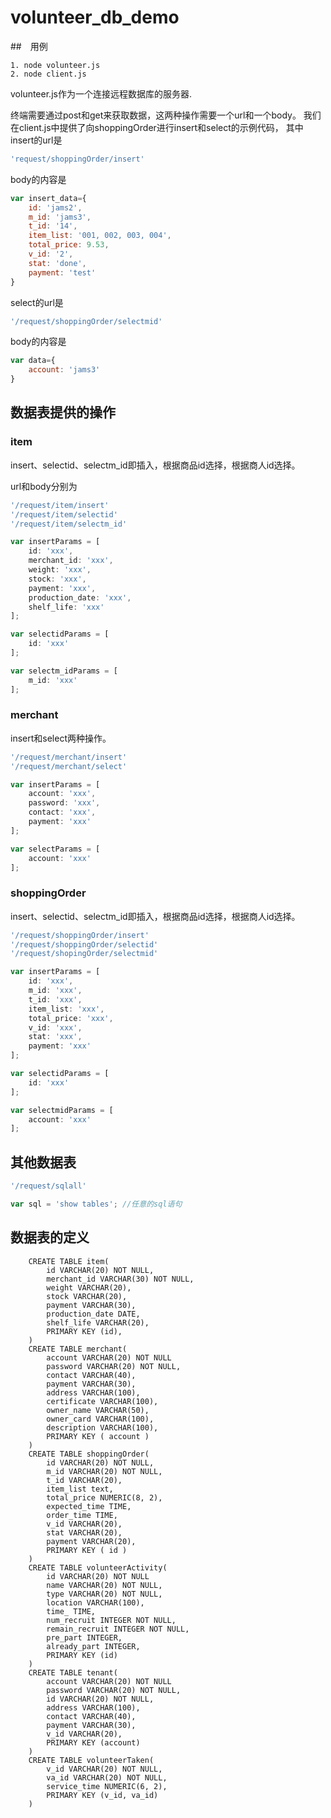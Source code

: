 # volunteer_db_demo

##　用例

```
1. node volunteer.js
2. node client.js
```

volunteer.js作为一个连接远程数据库的服务器.

终端需要通过post和get来获取数据，这两种操作需要一个url和一个body。
我们在client.js中提供了向shoppingOrder进行insert和select的示例代码，
其中insert的url是

```` javascript
'request/shoppingOrder/insert'
````


body的内容是

````javascript
var insert_data={
    id: 'jams2',
    m_id: 'jams3',
    t_id: '14',
    item_list: '001, 002, 003, 004',
    total_price: 9.53,
    v_id: '2',
    stat: 'done',
    payment: 'test'
}
````

select的url是

```javascript
'/request/shoppingOrder/selectmid'
```

body的内容是

```javascript
var data={
    account: 'jams3'
}
```

## 数据表提供的操作

### item

insert、selectid、selectm_id即插入，根据商品id选择，根据商人id选择。

url和body分别为

```javascript
'/request/item/insert'
'/request/item/selectid'
'/request/item/selectm_id'

var insertParams = [   
    id: 'xxx',
    merchant_id: 'xxx',
    weight: 'xxx',
    stock: 'xxx',
    payment: 'xxx',
    production_date: 'xxx',
    shelf_life: 'xxx'
];

var selectidParams = [   
    id: 'xxx'
];

var selectm_idParams = [   
    m_id: 'xxx'
];
```

### merchant

insert和select两种操作。

```javascript
'/request/merchant/insert'
'/request/merchant/select'

var insertParams = [   
    account: 'xxx',
    password: 'xxx',
    contact: 'xxx',
    payment: 'xxx'
];

var selectParams = [   
    account: 'xxx'
]; 
```

### shoppingOrder

insert、selectid、selectm_id即插入，根据商品id选择，根据商人id选择。

```javascript
'/request/shoppingOrder/insert'
'/request/shoppingOrder/selectid'
'/request/shopingOrder/selectmid'

var insertParams = [   
    id: 'xxx',
    m_id: 'xxx',
    t_id: 'xxx',
    item_list: 'xxx',
    total_price: 'xxx',
    v_id: 'xxx',
    stat: 'xxx',
    payment: 'xxx'
];

var selectidParams = [   
    id: 'xxx'
];

var selectmidParams = [   
    account: 'xxx'
];
```



## 其他数据表

```javascript
'/request/sqlall'

var sql = 'show tables'; //任意的sql语句
```



## 数据表的定义

```mysql
    CREATE TABLE item(
        id VARCHAR(20) NOT NULL,
        merchant_id VARCHAR(30) NOT NULL,
        weight VARCHAR(20),
        stock VARCHAR(20),
        payment VARCHAR(30),
        production_date DATE,
        shelf_life VARCHAR(20),
        PRIMARY KEY (id),
    )
    CREATE TABLE merchant(
        account VARCHAR(20) NOT NULL
        password VARCHAR(20) NOT NULL,
        contact VARCHAR(40),
        payment VARCHAR(30),
        address VARCHAR(100),
        certificate VARCHAR(100),
        owner_name VARCHAR(50),
        owner_card VARCHAR(100),
        description VARCHAR(100),
        PRIMARY KEY ( account )
    )
    CREATE TABLE shoppingOrder(
        id VARCHAR(20) NOT NULL,
        m_id VARCHAR(20) NOT NULL,
        t_id VARCHAR(20),
        item_list text,
        total_price NUMERIC(8, 2),
        expected_time TIME,
        order_time TIME,
        v_id VARCHAR(20),
        stat VARCHAR(20),
        payment VARCHAR(20),
        PRIMARY KEY ( id )
    )
    CREATE TABLE volunteerActivity(
        id VARCHAR(20) NOT NULL
        name VARCHAR(20) NOT NULL,
        type VARCHAR(20) NOT NULL,
        location VARCHAR(100),
        time_ TIME,
        num_recruit INTEGER NOT NULL,
        remain_recruit INTEGER NOT NULL,
        pre_part INTEGER,
        already_part INTEGER,
        PRIMARY KEY (id)
    )
    CREATE TABLE tenant(
        account VARCHAR(20) NOT NULL
        password VARCHAR(20) NOT NULL,
        id VARCHAR(20) NOT NULL,
        address VARCHAR(100),
        contact VARCHAR(40),
        payment VARCHAR(30),
        v_id VARCHAR(20),
        PRIMARY KEY (account)
    )
    CREATE TABLE volunteerTaken(
        v_id VARCHAR(20) NOT NULL,
        va_id VARCHAR(20) NOT NULL,
        service_time NUMERIC(6, 2),
        PRIMARY KEY (v_id, va_id)
    )
   
```

